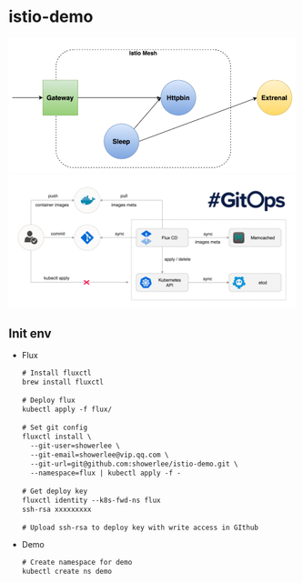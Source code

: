 # istio-demo

![istio-frame](./docs/istio-frame.png)
![flux-frame](./docs/flux-frame.png)
## Init env

- Flux

  ```
  # Install fluxctl
  brew install fluxctl

  # Deploy flux
  kubectl apply -f flux/

  # Set git config
  fluxctl install \
    --git-user=showerlee \
    --git-email=showerlee@vip.qq.com \
    --git-url=git@github.com:showerlee/istio-demo.git \
    --namespace=flux | kubectl apply -f -
  
  # Get deploy key
  fluxctl identity --k8s-fwd-ns flux
  ssh-rsa xxxxxxxxx

  # Upload ssh-rsa to deploy key with write access in GIthub
  ```

- Demo

  ```
  # Create namespace for demo
  kubectl create ns demo
  
  ```
